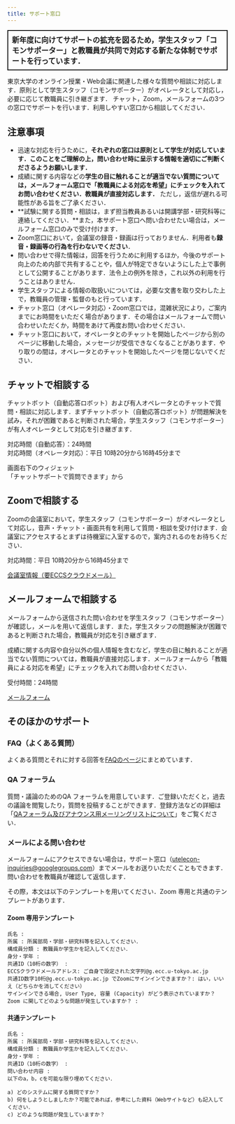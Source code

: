 ```yaml
---
title: サポート窓口
---
```


<div style="border: 2px solid currentcolor; margin-bottom: 0.5em; padding: 0.5em; font-weight: bold; font-size: larger;">新年度に向けてサポートの拡充を図るため，学生スタッフ「コモンサポーター」と教職員が共同で対応する新たな体制でサポートを行っています．</div>

東京大学のオンライン授業・Web会議に関連した様々な質問や相談に対応します．原則として学生スタッフ（コモンサポーター）がオペレータとして対応し，必要に応じて教職員に引き継ぎます．
チャット，Zoom，メールフォームの3つの窓口でサポートを行います．利用しやすい窓口から相談してください．

## 注意事項

* 迅速な対応を行うために，**それぞれの窓口は原則として学生が対応しています．このことをご理解の上，問い合わせ時に呈示する情報を適切にご判断くださるようお願いします．**
* 成績に関する内容などの**学生の目に触れることが適当でない質問については，メールフォーム窓口で「教職員による対応を希望」にチェックを入れてお問い合わせください．教職員が直接対応します．** ただし，返信が遅れる可能性がある旨をご了承ください．
* **試験に関する質問・相談は，まず担当教員あるいは開講学部・研究科等に連絡してください．**また，本サポート窓口へ問い合わせたい場合は，メールフォーム窓口のみで受け付けます．
* Zoom窓口において，会議室の録音・録画は行っておりません．利用者も**録音・録画等の行為を行わないでください**．
* 問い合わせで得た情報は，回答を行うために利用するほか，今後のサポート向上のため内部で共有することや，個人が特定できないようにした上で事例として公開することがあります．法令上の例外を除き，これ以外の利用を行うことはありません．
* 学生スタッフによる情報の取扱いについては，必要な文書を取り交わした上で，教職員の管理・監督のもと行っています．
* チャット窓口（オペレータ対応）・Zoom窓口では，混雑状況により，ご案内までにお時間をいただく場合があります．その場合はメールフォームで問い合わせいただくか，時間をあけて再度お問い合わせください．
* チャット窓口において，オペレータとのチャットを開始したページから別のページに移動した場合，メッセージが受信できなくなることがあります．やり取りの間は，オペレータとのチャットを開始したページを閉じないでください．

<div class="support-channel-main">

<h2 id="chat">チャットで相談する</h2>

<p>チャットボット（自動応答ロボット）および有人オペレータとのチャットで質問・相談に対応します．まずチャットボット（自動応答ロボット）が問題解決を試み，それが困難であると判断された場合，学生スタッフ（コモンサポーター）が有人オペレータとして対応を引き継ぎます．</p>

対応時間（自動応答）：24時間<br>
対応時間（オペレータ対応）：平日 10時20分から16時45分まで

</div>
<div class="support-channel-link">
画面右下のウィジェット<br>「チャットサポートで質問できます」から
</div>

<div class="support-channel-main">

<h2 id="zoom">Zoomで相談する</h2>

<p>Zoomの会議室において，学生スタッフ（コモンサポーター）がオペレータとして対応し，音声・チャット・画面共有を利用して質問・相談を受け付けます．会議室にアクセスするとまずは待機室に入室するので，案内されるのをお待ちください．</p>

対応時間：平日 10時20分から16時45分まで

</div>
<div class="support-channel-link">
<a href="https://docs.google.com/document/d/1hN0VpQj3engH5lAZUJ_gIsNTnJBkrUkUXgoV_T03Iec/edit?usp=sharing">会議室情報（要ECCSクラウドメール）</a>
</div>

<div class="support-channel-main">

<h2 id="email-form">メールフォームで相談する</h2>

<p>メールフォームから送信された問い合わせを学生スタッフ（コモンサポーター）が確認し，メールを用いて返信します．また，学生スタッフの問題解決が困難であると判断された場合，教職員が対応を引き継ぎます．</p>

<p>成績に関する内容や自分以外の個人情報を含むなど，学生の目に触れることが適当でない質問については，教職員が直接対応します．メールフォームから「教職員による対応を希望」にチェックを入れてお問い合わせください．</p>

受付時間：24時間

</div>
<div class="support-channel-link">
<a href="https://forms.gle/UmtsPRfGvW1nsXDS7">メールフォーム</a>
</div>

## そのほかのサポート

### FAQ（よくある質問）

よくある質問とそれに対する回答を[FAQのページ](/faq/)にまとめています．

### QA フォーラム
質問・議論のためのQA フォーラムを用意しています．ご登録いただくと，過去の議論を閲覧したり，質問を投稿することができます．登録方法などの詳細は「[QAフォーラム及びアナウンス用メーリングリストについて](/forums/)」をご覧ください．

### メールによる問い合わせ

メールフォームにアクセスできない場合は，サポート窓口（utelecon-inquiries@googlegroups.com）までメールをお送りいただくこともできます．問い合わせを教職員が確認して返信します．

その際，本文は以下のテンプレートを用いてください．Zoom 専用と共通のテンプレートがあります．

#### Zoom 専用テンプレート
```
氏名 : 
所属 : 所属部局・学部・研究科等を記入してください．
構成員分類 : 教職員か学生かを記入してください．
身分・学年 : 
共通ID（10桁の数字） : 
ECCSクラウドメールアドレス: ご自身で設定された文字列@g.ecc.u-tokyo.ac.jp
共通ID数字10桁@g.ecc.u-tokyo.ac.jp でZoomにサインインできますか？: はい，いいえ（どちらかを消してください）
サインインできる場合, User Type, 容量 (Capacity) がどう表示されていますか？
Zoom に関してどのような問題が発生していますか？ : 
```

#### 共通テンプレート

```
氏名 : 
所属 : 所属部局・学部・研究科等を記入してください．
構成員分類 : 教職員か学生かを記入してください．
身分・学年 : 
共通ID（10桁の数字） : 
問い合わせ内容 : 
以下のa，b，cを可能な限り埋めてください．

a) どのシステムに関する質問ですか？
b) 何をしようとしましたか？可能であれば，参考にした資料（Webサイトなど）も記入してください．
c) どのような問題が発生していますか？
```